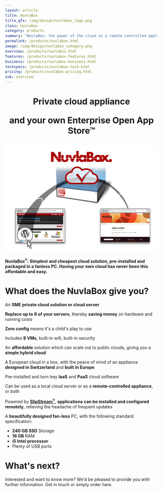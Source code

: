 ```yaml
---
layout: article
title: NuvlaBox
title_gfx: /img/design/nuvlabox_logo.png
class: nuvlabox
category: products
summary: "NuvlaBox: the power of the cloud as a remote controlled appliance packaged in a fanless PC."
permalink: /products/nuvlabox.html
image: /img/design/nuvlabox_category.png
overview: /products/nuvlabox.html
features: /products/nuvlabox-features.html
business: /products/nuvlabox-business.html
techspecs: /products/nuvlabox-tech.html
pricing: /products/nuvlabox-pricing.html
sub: overview
---
```


<h1 class="slogan" align="center">Private cloud appliance<p/>and your own Enterprise Open App Store™</h1>

<p align="center"><img src="/img/content/nuvlabox-overview.png" alt="NuvlaBox overview" width="700" /></p>

**NuvlaBox<sup>®</sup>: Simplest and cheapest cloud solution, pre-installed and packaged in a fanless PC. Having your own cloud has never been this affordable and easy.** 

What does the NuvlaBox give you?
========

An **SME private cloud solution or cloud server** 

**Replace up to 8 of your servers**, thereby **saving money** on hardware and running costs

**Zero config** means it's a child's play to use

Includes **8 VMs**, built-in wifi, built-in security

An **affordable** solution which can scale out to public clouds, giving you a **simple hybrid cloud**

A European cloud in a box, with the peace of mind of an appliance **designed in Switzerland** and **built in Europe** 

Pre-installed and turn-key **IaaS** and **PaaS** cloud software

Can be used as a local cloud server or as a **remote-controlled appliance**, or both

Powered by [**SlipStream<sup>®</sup>**](/products/slipstream.html), **applications can be installed and configured remotely**, relieving the headache of frequent updates

A **beautifully designed fan-less** PC, with the following standard specification:

 * **240 GB SSD** Storage
 * **16 GB** RAM
 * **i5 Intel processor**
 * Plenty of USB ports


What's next?
====

Interested and want to know more? We'd be pleased to provide you with further information. Get in touch or simply order here.

<span class='contact-us-placeholder'></span>

<span class='order-now-placeholder'></span>
